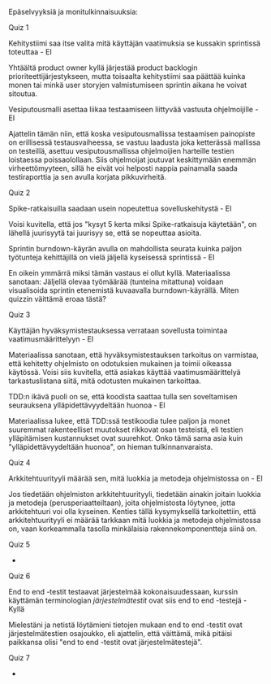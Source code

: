 Epäselvyyksiä ja monitulkinnaisuuksia:

Quiz 1

Kehitystiimi saa itse valita mitä käyttäjän vaatimuksia se kussakin sprintissä toteuttaa - EI

Yhtäältä product owner kyllä järjestää product backlogin prioriteettijärjestykseen, mutta toisaalta kehitystiimi saa päättää kuinka monen tai minkä user storyjen valmistumiseen sprintin aikana he voivat sitoutua.


Vesiputousmalli asettaa liikaa testaamiseen liittyvää vastuuta ohjelmoijille - EI

Ajattelin tämän niin, että koska vesiputousmallissa testaamisen painopiste on erillisessä testausvaiheessa, se vastuu laadusta joka ketterässä mallissa on testeillä, asettuu vesiputousmallissa ohjelmoijien harteille testien loistaessa poissaolollaan. Siis ohjelmoijat joutuvat keskittymään enemmän virheettömyyteen, sillä he eivät voi helposti nappia painamalla saada testiraporttia ja sen avulla korjata pikkuvirheitä.

Quiz 2

Spike-ratkaisuilla saadaan usein nopeutettua sovelluskehitystä - EI

Voisi kuvitella, että jos "kysyt 5 kerta miksi Spike-ratkaisuja käytetään", on lähellä juurisyytä tai juurisyy se, että se nopeuttaa asioita.


Sprintin burndown-käyrän avulla on mahdollista seurata kuinka paljon työtunteja kehittäjillä on vielä jäljellä kyseisessä sprintissä - EI

En oikein ymmärrä miksi tämän vastaus ei ollut kyllä. Materiaalissa sanotaan: Jäljellä olevaa työmäärää (tunteina mitattuna) voidaan visualisoida sprintin etenemistä kuvaavalla burndown-käyrällä. Miten quizzin väittämä eroaa tästä?

Quiz 3

Käyttäjän hyväksymistestauksessa verrataan sovellusta toimintaa vaatimusmäärittelyyn - EI

Materiaalissa sanotaan, että hyväksymistestauksen tarkoitus on varmistaa, että kehitetty ohjelmisto on odotuksien mukainen ja toimii oikeassa käytössä. Voisi siis kuvitella, että asiakas käyttää vaatimusmäärittelyä tarkastuslistana siitä, mitä odotusten mukainen tarkoittaa.


TDD:n ikävä puoli on se, että koodista saattaa tulla sen soveltamisen seurauksena ylläpidettävyydeltään huonoa - EI

Materiaalissa lukee, että TDD:ssä testikoodia tulee paljon ja monet suuremmat rakenteelliset muutokset rikkovat osan testeistä, eli testien ylläpitämisen kustannukset ovat suurehkot. Onko tämä sama asia kuin "ylläpidettävyydeltään huonoa", on hieman tulkinnanvaraista.

Quiz 4

Arkkitehtuurityyli määrää sen, mitä luokkia ja metodeja ohjelmistossa on - EI

Jos tiedetään ohjelmiston arkkitehtuurityyli, tiedetään ainakin joitain luokkia ja metodeja (perusperiaatteiltaan), joita ohjelmistosta löytynee, jotta arkkitehtuuri voi olla kyseinen. Kenties tällä kysymyksellä tarkoitettiin, että arkkitehtuurityyli ei määrää tarkkaan mitä luokkia ja metodeja ohjelmistossa on, vaan korkeammalla tasolla minkälaisia rakennekomponentteja siinä on.

Quiz 5

-

Quiz 6

End to end -testit testaavat järjestelmää kokonaisuudessaan, kurssin käyttämän terminologian <i>järjestelmätestit</i> ovat siis end to end -testejä - Kyllä

Mielestäni ja netistä löytämieni tietojen mukaan end to end -testit ovat järjestelmätestien osajoukko, eli ajattelin, että väittämä, mikä pitäisi paikkansa olisi "end to end -testit ovat järjestelmätestejä".

Quiz 7

-
